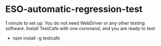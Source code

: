 # ESO-automatic-regression-test

1 minute to set up: You do not need WebDriver or any other testing software. Install TestCafe with one command, and you are ready to test: 

* npm install -g testcafe